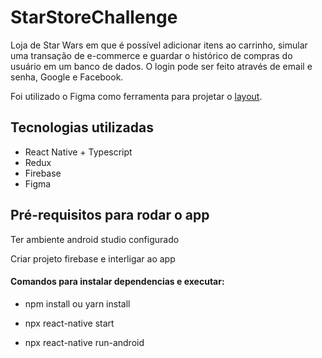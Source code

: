 # StarStoreChallenge

Loja de Star Wars em que é possível adicionar itens ao carrinho, simular uma transação de e-commerce e guardar o histórico de compras do usuário em um banco de dados. O login pode ser feito através de email e senha, Google e Facebook. 

Foi utilizado o Figma como ferramenta para projetar o [layout](https://www.figma.com/file/ioHxpFUcGdWcfZxgFwasIR/StarStore?node-id=0%3A1).

## Tecnologias utilizadas

* React Native + Typescript
* Redux
* Firebase
* Figma

## Pré-requisitos para rodar o app
Ter ambiente android studio configurado

Criar projeto firebase e interligar ao app
#### Comandos para instalar dependencias e executar:
* npm install ou yarn install

* npx react-native start

* npx react-native run-android